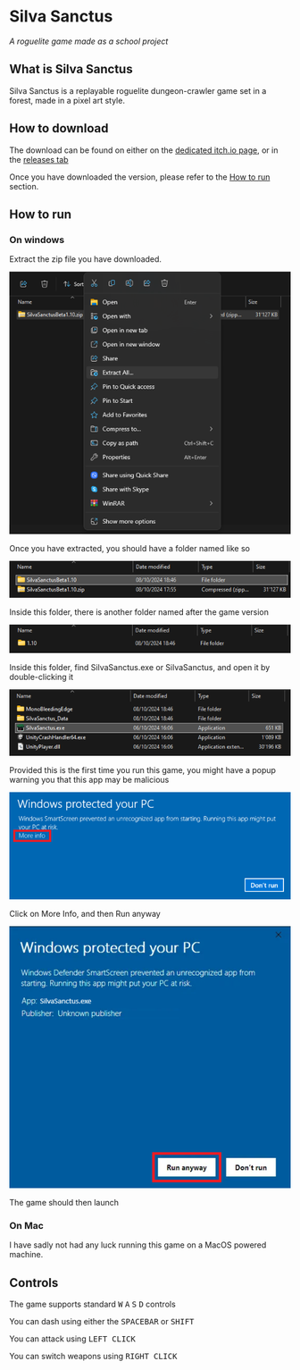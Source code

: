 # Silva Sanctus
*A roguelite game made as a school project*

## What is Silva Sanctus

Silva Sanctus is a replayable roguelite dungeon-crawler game set in a forest, made in a pixel art style.

## How to download

The download can be found on either on the [dedicated itch.io page](https://padjokej.itch.io/silva-sanctus), or in the [releases tab](https://github.com/PadjokeJ/SilvaSanctus/releases/tag/Beta1.10)

Once you have downloaded the version, please refer to the [How to run](#how-to-run) section.

## How to run
### On windows
Extract the zip file you have downloaded.

![Extract](Images/extract.png)

Once you have extracted, you should have a folder named like so

![Folder Example](Images/folder-example.png)

Inside this folder, there is another folder named after the game version

![Game Version Folder](Images/second-folder.png)

Inside this folder, find SilvaSanctus.exe or SilvaSanctus, and open it by double-clicking it

![File To Run](Images/file-to-run.png)

Provided this is the first time you run this game, you might have a popup warning you that this app may be malicious

![Windows Protected your PC](Images/windows-protected-your-pc.png)

Click on More Info, and then Run anyway 

![Run anyway](Images/run-anyway.png)

The game should then launch

### On Mac
I have sadly not had any luck running this game on a MacOS powered machine. 

## Controls

The game supports standard <kbd>W</kbd> <kbd>A</kbd> <kbd>S</kbd> <kbd>D</kbd> controls

You can dash using either the <kbd>SPACEBAR</kbd> or <kbd>SHIFT</kbd>

You can attack using <kbd>LEFT CLICK</kbd>

You can switch weapons using <kbd>RIGHT CLICK</kbd>